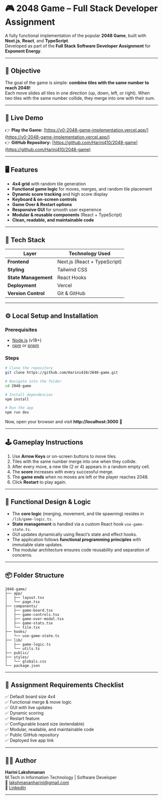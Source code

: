 # 🎮 2048 Game – Full Stack Developer Assignment

A fully functional implementation of the popular **2048 Game**, built with **Next.js**, **React**, and **TypeScript**.  
Developed as part of the **Full Stack Software Developer Assignment** for **Exponent Energy**.

---

## 🧩 Objective
The goal of the game is simple: **combine tiles with the same number to reach 2048!**  
Each move slides all tiles in one direction (up, down, left, or right). When two tiles with the same number collide, they merge into one with their sum.

---

## 🚀 Live Demo
👉 **Play the Game:** [https://v0-2048-game-implementation.vercel.app/](https://v0-2048-game-implementation.vercel.app/)  
👉 **GitHub Repository:** [https://github.com/Harini410/2048-game](https://github.com/Harini410/2048-game)

---

## 🖥️ Features
-  **4x4 grid** with random tile generation  
-  **Functional game logic** for moves, merges, and random tile placement  
-  **Dynamic score tracking** and high score display  
-  **Keyboard & on-screen controls**  
-  **Game Over & Restart options**  
-  **Responsive GUI** for smooth user experience  
-  **Modular & reusable components** (React + TypeScript)  
-  **Clean, readable, and maintainable code**

---

## 🧠 Tech Stack
| Layer | Technology Used |
|--------|----------------|
| **Frontend** | Next.js (React + TypeScript) |
| **Styling** | Tailwind CSS |
| **State Management** | React Hooks |
| **Deployment** | Vercel |
| **Version Control** | Git & GitHub |

---

## ⚙️ Local Setup and Installation

### Prerequisites
- [Node.js](https://nodejs.org/) (v18+)
- [npm](https://www.npmjs.com/) or [pnpm](https://pnpm.io/)

### Steps
```bash
# Clone the repository
git clone https://github.com/Harini410/2048-game.git

# Navigate into the folder
cd 2048-game

# Install dependencies
npm install

# Run the app
npm run dev
```

Now, open your browser and visit **http://localhost:3000** 🎯

---

## 🕹️ Gameplay Instructions
1. Use **Arrow Keys** or on-screen buttons to move tiles.  
2. Tiles with the same number merge into one when they collide.  
3. After every move, a new tile (2 or 4) appears in a random empty cell.  
4. The **score** increases with every successful merge.  
5. The **game ends** when no moves are left or the player reaches 2048.  
6. Click **Restart** to play again.

---

## 🧩 Functional Design & Logic
- The **core logic** (merging, movement, and tile spawning) resides in `/lib/game-logic.ts`.  
- **State management** is handled via a custom React hook `use-game-state.ts`.  
- GUI updates dynamically using React’s state and effect hooks.  
- The application follows **functional programming principles** with immutable state updates.  
- The modular architecture ensures code reusability and separation of concerns.

---

## 📦 Folder Structure
```
2048-game/
├── app/
│   ├── layout.tsx
│   └── page.tsx
├── components/
│   ├── game-board.tsx
│   ├── game-controls.tsx
│   ├── game-over-modal.tsx
│   ├── game-stats.tsx
│   └── tile.tsx
├── hooks/
│   └── use-game-state.ts
├── lib/
│   ├── game-logic.ts
│   └── utils.ts
├── public/
├── styles/
│   └── globals.css
└── package.json
```

---

## 🧾 Assignment Requirements Checklist
✅ Default board size 4x4  
✅ Functional merge & move logic  
✅ GUI with live updates  
✅ Dynamic scoring  
✅ Restart feature  
✅ Configurable board size (extendable)  
✅ Modular, readable, and maintainable code  
✅ Public GitHub repository  
✅ Deployed live app link  

---

## 🧑‍💻 Author
**Harini Lakshmanan**  
M.Tech in Information Technology | Software Developer  
📧 [lakshmananharini@gmail.com](mailto:lakshmananharini@gmail.com)  
🔗 [LinkedIn](https://www.linkedin.com/in/harini-lakshmanan-04)

---


